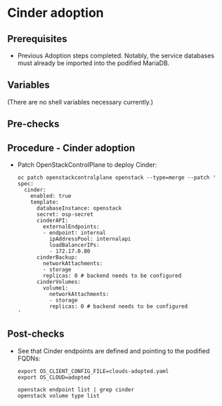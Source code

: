 # Cinder adoption

## Prerequisites

* Previous Adoption steps completed. Notably, the service databases
  must already be imported into the podified MariaDB.

## Variables

(There are no shell variables necessary currently.)

## Pre-checks

## Procedure - Cinder adoption

* Patch OpenStackControlPlane to deploy Cinder:

  ```
  oc patch openstackcontrolplane openstack --type=merge --patch '
  spec:
    cinder:
      enabled: true
      template:
        databaseInstance: openstack
        secret: osp-secret
        cinderAPI:
          externalEndpoints:
          - endpoint: internal
            ipAddressPool: internalapi
            loadBalancerIPs:
            - 172.17.0.80
        cinderBackup:
          networkAttachments:
          - storage
          replicas: 0 # backend needs to be configured
        cinderVolumes:
          volume1:
            networkAttachments:
            - storage
            replicas: 0 # backend needs to be configured
  '
  ```

## Post-checks

* See that Cinder endpoints are defined and pointing to the podified
  FQDNs:

  ```
  export OS_CLIENT_CONFIG_FILE=clouds-adopted.yaml
  export OS_CLOUD=adopted

  openstack endpoint list | grep cinder
  openstack volume type list
  ```
